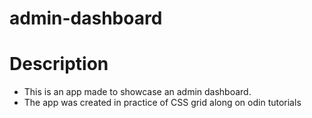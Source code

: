 # admin-dashboard
# Description
- This is an app made to showcase an admin dashboard. 
- The app was created in practice of CSS grid along on odin tutorials
